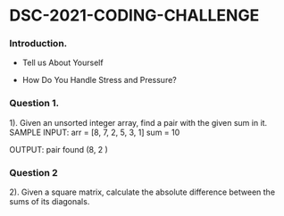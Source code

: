 # DSC-2021-CODING-CHALLENGE 


### **Introduction.**

- Tell us About Yourself  

- How Do You Handle Stress and Pressure?

### **Question  1.**
1). Given an unsorted integer array, find a pair with the given sum in it.
SAMPLE INPUT: 
arr = [8, 7, 2, 5, 3, 1]
sum = 10

OUTPUT: 
pair found (8, 2 )

### **Question 2**

2). Given a square matrix, calculate the absolute difference between the sums of its diagonals.
